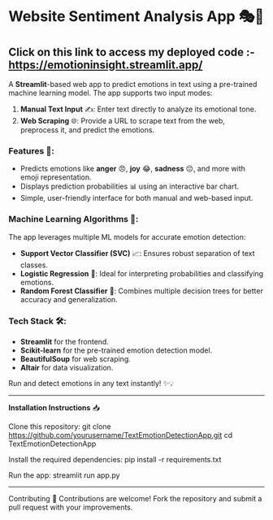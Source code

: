 # **Website Sentiment Analysis App** 🎭💬  

## Click on this link to access my deployed code :-  https://emotioninsight.streamlit.app/


A **Streamlit**-based web app to predict emotions in text using a pre-trained machine learning model. The app supports two input modes:  

1. **Manual Text Input** ✍️: Enter text directly to analyze its emotional tone.  
2. **Web Scraping** 🌐: Provide a URL to scrape text from the web, preprocess it, and predict the emotions.  

### **Features** 🚀:  
- Predicts emotions like **anger** 😠, **joy** 😂, **sadness** 😔, and more with emoji representation.  
- Displays prediction probabilities 📊 using an interactive bar chart.  
- Simple, user-friendly interface for both manual and web-based input.  

### **Machine Learning Algorithms** 🤖:  
The app leverages multiple ML models for accurate emotion detection:  
- **Support Vector Classifier (SVC)** 📈: Ensures robust separation of text classes.  
- **Logistic Regression** 🧠: Ideal for interpreting probabilities and classifying emotions.  
- **Random Forest Classifier** 🌲: Combines multiple decision trees for better accuracy and generalization.  

### **Tech Stack** 🛠️:  
- **Streamlit** for the frontend.  
- **Scikit-learn** for the pre-trained emotion detection model.  
- **BeautifulSoup** for web scraping.  
- **Altair** for data visualization.  

Run and detect emotions in any text instantly! ✨💡  

__________________________________________________________

**Installation Instructions** 📥

Clone this repository:
git clone https://github.com/yourusername/TextEmotionDetectionApp.git
cd TextEmotionDetectionApp

Install the required dependencies:   pip install -r requirements.txt

Run the app:     streamlit run app.py


__________________________________________________________

Contributing 🤝
Contributions are welcome! Fork the repository and submit a pull request with your improvements.
